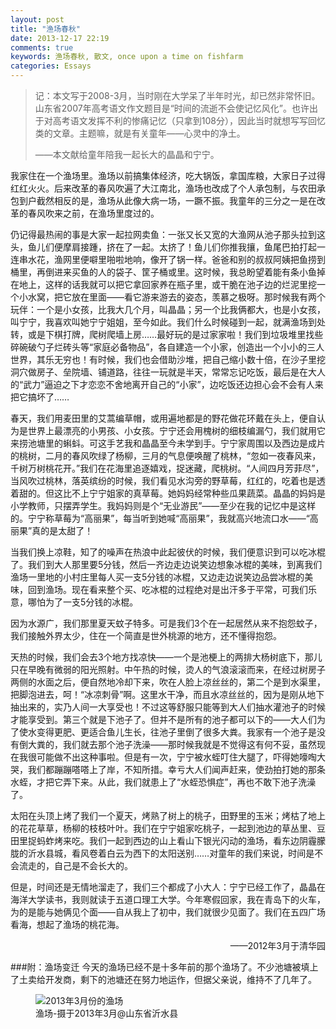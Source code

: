```yaml
---
layout: post
title: "渔场春秋"
date: 2013-12-17 22:19
comments: true
keywords: 渔场春秋, 散文, once upon a time on fishfarm
categories: Essays
---
```

> 记：本文写于2008-3月，当时刚在大学呆了半年时光，却已然非常怀旧。山东省2007年高考语文作文题目是“时间的流逝不会使记忆风化”。也许出于对高考语文发挥不利的惨痛记忆（只拿到108分），因此当时就想写写回忆类的文章。主题嘛，就是有关童年——心灵中的净土。 
> 
> ——本文献给童年陪我一起长大的晶晶和宁宁。

<!--more-->

我家住在一个渔场里。渔场以前搞集体经济，吃大锅饭，拿国库粮，大家日子过得红红火火。后来改革的春风吹遍了大江南北，渔场也改成了个人承包制，与农田承包到户截然相反的是，渔场从此像大病一场，一蹶不振。我童年的三分之一是在改革的春风吹来之前，在渔场里度过的。 

仍记得最热闹的事是大家一起拉网卖鱼：一张又长又宽的大渔网从池子那头拉到这头，鱼儿们便摩肩接踵，挤在了一起。太挤了！鱼儿们你推我攘，鱼尾巴拍打起一连串水花，渔网里便噼里啪啦地响，像开了锅一样。爸爸和别的叔叔阿姨把鱼捞到桶里，再倒进来买鱼的人的袋子、筐子桶或里。这时候，我总盼望着能有条小鱼掉在地上，这样的话我就可以把它拿回家养在瓶子里，或干脆在池子边的烂泥里挖一个小水窝，把它放在里面——看它游来游去的姿态，羡慕之极呀。那时候我有两个玩伴：一个是小女孩，比我大几个月，叫晶晶；另一个比我俩都大，也是小女孩，叫宁宁，我喜欢叫她宁宁姐姐，至今如此。我们什么时候碰到一起，就满渔场到处转，或是下棋打牌，爬树爬墙上房……最好玩的是过家家啦！我们到垃圾堆里找些碎碗破勺子烂砖头等“家庭必备物品”，各自建造一个小家，创造出一个小小的三人世界，其乐无穷也！有时候，我们也会借助沙堆，把自己缩小数十倍，在沙子里挖洞穴做房子、垒院墙、铺道路，往往一玩就是半天，常常忘记吃饭，最后是在大人的“武力”逼迫之下才恋恋不舍地离开自己的“小家”，边吃饭还边担心会不会有人来把它搞坏了…… 

春天，我们用麦田里的艾蒿编草帽，或用遍地都是的野花做花环戴在头上，便自认为是世界上最漂亮的小男孩、小女孩。宁宁还会用槐树的细枝编漏勺，我们就用它来捞池塘里的蝌蚪。可这手艺我和晶晶至今未学到手。宁宁家周围以及西边是成片的桃树，二月的春风吹绿了杨柳，三月的气息便唤醒了桃林，“忽如一夜春风来，千树万树桃花开。”我们在花海里追逐嬉戏，捉迷藏，爬桃树。“人间四月芳菲尽”，当风吹过桃林，落英缤纷的时候，我们看见水沟旁的野草莓，红红的，吃着也是透着甜的。但这比不上宁宁姐家的真草莓。她妈妈经常种些瓜果蔬菜。晶晶的妈妈是小学教师，只摆弄学生。我妈妈则是个“无业游民”——至少在我的记忆中是这样的。宁宁称草莓为“高丽果”，每当听到她喊“高丽果”，我就高兴地流口水——“高丽果”真的是太甜了！ 

当我们换上凉鞋，知了的噪声在热浪中此起彼伏的时候，我们便意识到可以吃冰棍了。我们到大人那里要5分钱，然后一齐边走边说笑边想象冰棍的美味，到离我们渔场一里地的小村庄里每人买一支5分钱的冰棍，又边走边说笑边品尝冰棍的美味，回到渔场。现在看来整个买、吃冰棍的过程绝对是出汗多于平常，可我们乐意，哪怕为了一支5分钱的冰棍。 

因为水源广，我们那里夏天蚊子特多。可是我们3个在一起居然从来不抱怨蚊子，我们接触外界太少，住在一个简直是世外桃源的地方，还不懂得抱怨。 

天热的时候，我们会去3个地方找凉快——一个是池梗上的两排大杨树底下，那儿只在早晚有微弱的阳光照射。中午热的时候，烫人的气浪滚滚而来，在经过树房子两侧的水面之后，便自然地冷却下来，吹在人脸上凉丝丝的，第二个是到水渠里，把脚泡进去，呵！“冰凉刺骨”啊。这里水干净，而且水凉丝丝的，因为是刚从地下抽出来的，实乃人间一大享受也！不过这等舒服只能等到大人们抽水灌池子的时候才能享受到。第三个就是下池子了。但并不是所有的池子都可以下的——大人们为了使水变得更肥、更适合鱼儿生长，往池子里倒了很多大粪。我家有一个池子是没有倒大粪的，我们就去那个池子洗澡——那时候我就是不觉得这有何不妥，虽然现在我很可能做不出这种事啦。但是有一次，宁宁被水蛭叮住大腿了，吓得她嚎啕大哭，我们都蹦蹦嗒嗒上了岸，不知所措。幸亏大人们闻声赶来，使劲拍打她的那条水蛭，才把它弄下来。从此，我们就患上了“水蛭恐惧症”，再也不敢下池子洗澡了。 

太阳在头顶上烤了我们一个夏天，烤熟了树上的桃子，田野里的玉米；烤枯了地上的花花草草，杨柳的枝枝叶叶。我们在宁宁姐家吃桃子，一起到池边的草丛里、豆田里捉蚂蚱烤来吃。我们一起到西边的山上看山下银光闪动的渔场，看东边阴霾朦胧的沂水县城，看风卷着白云为西下的太阳送别……对童年的我们来说，时间是不会流走的，自己是不会长大的。 

但是，时间还是无情地溜走了，我们三个都成了小大人：宁宁已经工作了，晶晶在海洋大学读书，我则就读于五道口理工大学。今年寒假回家，我在青岛下的火车，为的是能与她俩见个面——自从我上了初中，我们就很少见面了。我们在五四广场看海，想起了渔场的桃花海。 

<p style="text-align:right;">——2012年3月于清华园</p>

###附：渔场变迁
今天的渔场已经不是十多年前的那个渔场了。不少池塘被填上了土卖给开发商，剩下的池塘还在努力地运作，但据父亲说，维持不了几年了。

<figure>
<img src="{{ root_url }}/images/blog/Essays/20131217-fishfarm.jpg" title="2013年3月份的渔场" alt="2013年3月份的渔场">
<figcaption>渔场-摄于2013年3月@山东省沂水县</figcaption>
</figure>